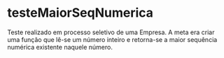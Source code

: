 # testeMaiorSeqNumerica
 Teste realizado em processo seletivo de uma Empresa. A meta era criar uma função que lê-se um número inteiro e retorna-se a maior sequência numérica existente naquele número.

